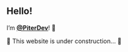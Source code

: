 ## Hello!
I’m [**@PiterDev**](https://github.com/PiterDev)! 👋 

🚧 This website is under construction... 🚧
